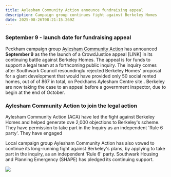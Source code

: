 ```yaml
---
title: Aylesham Community Action announce fundraising appeal
description: Campaign group continues fight against Berkeley Homes
date: 2025-08-26T08:21:15.269Z
---
```

### September 9 - launch date for fundraising appeal

Peckham campaign group [Aylesham Community Action](https://www.ayleshamcommunityaction.co.uk/) has announced **September 9** as the the launch of a CrowdJustice appeal \[LINK] in its continuing battle against Berkeley Homes.  The appeal is for funds to support a legal team at a forthcoming public inquiry.  The inquiry comes after Southwark Council resoundinglu rejected  Berkeley Homes' proposal for a giant development that would have provided only 50 social rented homes, out of of 867 in total, on Peckhams Aylesham Centre site..  Berkeley are now taking the case to an appeal before a government inspector, due to begin at the end of October.

### Aylesham Community Action to join the legal action

Aylesham Community Action (ACA) have led the fight against Berkeley Homes and helped generate ove 2,000 objections to Berkeley's scheme.  They have permission to take part in the Inquiry as an independent 'Rule 6 party'.  They have engaged  

Local campaign group Aylesham Community Action has also vowed to continue its long-running fight against Berkeley's plans, by applying to take part in the inquiry, as an independent 'Rule 6' party. Southwark Housing and Planning Emergency (SHAPE) has pledged its continuing support. 



![](img/aca_demo_image_2025.png)